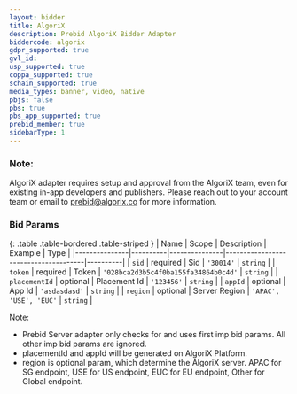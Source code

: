 ```yaml
---
layout: bidder
title: AlgoriX
description: Prebid AlgoriX Bidder Adapter
biddercode: algorix
gdpr_supported: true
gvl_id:
usp_supported: true
coppa_supported: true
schain_supported: true
media_types: banner, video, native
pbjs: false
pbs: true
pbs_app_supported: true
prebid_member: true
sidebarType: 1
---
```


### Note:

AlgoriX adapter requires setup and approval from the AlgoriX team, even for existing in-app developers and publishers. Please reach out to your account team or email to prebid@algorix.co for more information.

### Bid Params

{: .table .table-bordered .table-striped }
| Name          | Scope    | Description   | Example                              | Type     |
|---------------|----------|---------------|--------------------------------------|----------|
| `sid`         | required | Sid           | `'30014'`                            | `string` |
| `token`       | required | Token         | `'028bca2d3b5c4f0ba155fa34864b0c4d'` | `string` |
| `placementId` | optional | Placement Id  | `'123456'`                           | `string` |
| `appId`       | optional | App Id        | `'asdasdasd'`                        | `string` |
| `region`      | optional | Server Region | `'APAC', 'USE', 'EUC'`               | `string` |

Note:
* Prebid Server adapter only checks for and uses first imp bid params. All other imp bid params are ignored.
* placementId and appId will be generated on AlgoriX Platform.
* region is optional param, which determine the AlgoriX server. APAC for SG endpoint, USE for US endpoint, EUC for EU endpoint, Other for Global endpoint.
